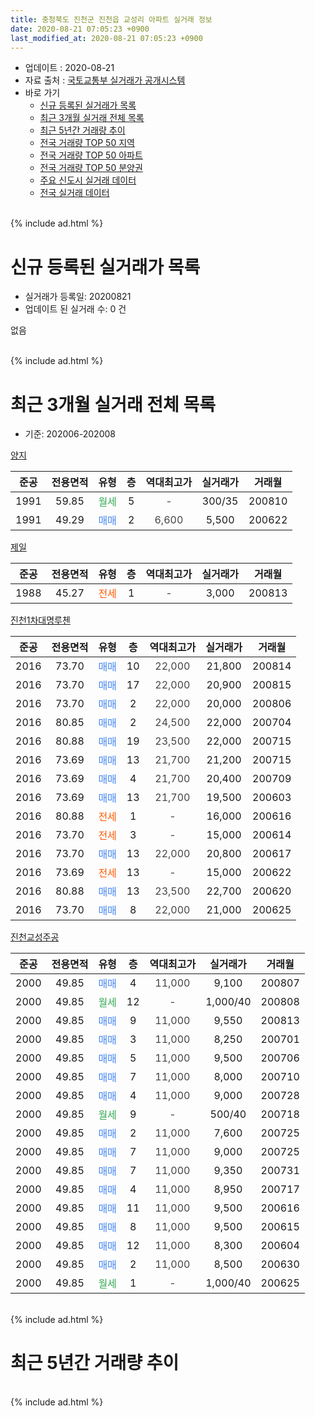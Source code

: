 ```yaml
---
title: 충청북도 진천군 진천읍 교성리 아파트 실거래 정보
date: 2020-08-21 07:05:23 +0900
last_modified_at: 2020-08-21 07:05:23 +0900
---
```


* 업데이트 : 2020-08-21
* 자료 출처 : [국토교통부 실거래가 공개시스템](http://rt.molit.go.kr)
* 바로 가기
    * [신규 등록된 실거래가 목록](#신규-등록된-실거래가-목록)
    * [최근 3개월 실거래 전체 목록](#최근-3개월-실거래-전체-목록)
    * [최근 5년간 거래량 추이](#최근-5년간-거래량-추이)
    * [전국 거래량 TOP 50 지역](https://inasie.github.io/apt-trade-info/최근-3개월-전국에서-가장-거래가-많이-발생한-지역)
    * [전국 거래량 TOP 50 아파트](https://inasie.github.io/apt-trade-info/최근-3개월-전국에서-가장-거래가-많이-발생한-아파트)
    * [전국 거래량 TOP 50 분양권](https://inasie.github.io/apt-trade-info/최근-3개월-전국에서-가장-거래가-많이-발생한-분양권)
    * [주요 신도시 실거래 데이터](https://inasie.github.io/apt-trade-info/주요-신도시)
    * [전국 실거래 데이터](https://inasie.github.io/apt-trade-info/전국)
<br>
{% include ad.html %}
<br>

# 신규 등록된 실거래가 목록
* 실거래가 등록일: 20200821
* 업데이트 된 실거래 수: 0 건

없음

<br>
{% include ad.html %}
<br>

# 최근 3개월 실거래 전체 목록
* 기준: 202006-202008


[양지](https://search.naver.com/search.naver?query=%EC%B6%A9%EC%B2%AD%EB%B6%81%EB%8F%84+%EC%A7%84%EC%B2%9C%EA%B5%B0+%EC%A7%84%EC%B2%9C%EC%9D%8D+%EA%B5%90%EC%84%B1%EB%A6%AC+%EC%96%91%EC%A7%80)

|준공|전용면적|유형|층|역대최고가|실거래가|거래월|
|:---:|:---:|:---:|:---:|:---:|:---:|:---:|
|1991|59.85|<span style="color:#34a853">월세</span>|5|<span style="color:#444444">-</span>|300/35|200810|
|1991|49.29|<span style="color:#4285f3">매매</span>|2|<span style="color:#444444">6,600</span>|5,500|200622|

[제일](https://search.naver.com/search.naver?query=%EC%B6%A9%EC%B2%AD%EB%B6%81%EB%8F%84+%EC%A7%84%EC%B2%9C%EA%B5%B0+%EC%A7%84%EC%B2%9C%EC%9D%8D+%EA%B5%90%EC%84%B1%EB%A6%AC+%EC%A0%9C%EC%9D%BC)

|준공|전용면적|유형|층|역대최고가|실거래가|거래월|
|:---:|:---:|:---:|:---:|:---:|:---:|:---:|
|1988|45.27|<span style="color:#ff5a00">전세</span>|1|<span style="color:#444444">-</span>|3,000|200813|

[진천1차대명루첸](https://search.naver.com/search.naver?query=%EC%B6%A9%EC%B2%AD%EB%B6%81%EB%8F%84+%EC%A7%84%EC%B2%9C%EA%B5%B0+%EC%A7%84%EC%B2%9C%EC%9D%8D+%EA%B5%90%EC%84%B1%EB%A6%AC+%EC%A7%84%EC%B2%9C1%EC%B0%A8%EB%8C%80%EB%AA%85%EB%A3%A8%EC%B2%B8)

|준공|전용면적|유형|층|역대최고가|실거래가|거래월|
|:---:|:---:|:---:|:---:|:---:|:---:|:---:|
|2016|73.70|<span style="color:#4285f3">매매</span>|10|<span style="color:#444444">22,000</span>|21,800|200814|
|2016|73.70|<span style="color:#4285f3">매매</span>|17|<span style="color:#444444">22,000</span>|20,900|200815|
|2016|73.70|<span style="color:#4285f3">매매</span>|2|<span style="color:#444444">22,000</span>|20,000|200806|
|2016|80.85|<span style="color:#4285f3">매매</span>|2|<span style="color:#444444">24,500</span>|22,000|200704|
|2016|80.88|<span style="color:#4285f3">매매</span>|19|<span style="color:#444444">23,500</span>|22,000|200715|
|2016|73.69|<span style="color:#4285f3">매매</span>|13|<span style="color:#444444">21,700</span>|21,200|200715|
|2016|73.69|<span style="color:#4285f3">매매</span>|4|<span style="color:#444444">21,700</span>|20,400|200709|
|2016|73.69|<span style="color:#4285f3">매매</span>|13|<span style="color:#444444">21,700</span>|19,500|200603|
|2016|80.88|<span style="color:#ff5a00">전세</span>|1|<span style="color:#444444">-</span>|16,000|200616|
|2016|73.70|<span style="color:#ff5a00">전세</span>|3|<span style="color:#444444">-</span>|15,000|200614|
|2016|73.70|<span style="color:#4285f3">매매</span>|13|<span style="color:#444444">22,000</span>|20,800|200617|
|2016|73.69|<span style="color:#ff5a00">전세</span>|13|<span style="color:#444444">-</span>|15,000|200622|
|2016|80.88|<span style="color:#4285f3">매매</span>|13|<span style="color:#444444">23,500</span>|22,700|200620|
|2016|73.70|<span style="color:#4285f3">매매</span>|8|<span style="color:#444444">22,000</span>|21,000|200625|

[진천교성주공](https://search.naver.com/search.naver?query=%EC%B6%A9%EC%B2%AD%EB%B6%81%EB%8F%84+%EC%A7%84%EC%B2%9C%EA%B5%B0+%EC%A7%84%EC%B2%9C%EC%9D%8D+%EA%B5%90%EC%84%B1%EB%A6%AC+%EC%A7%84%EC%B2%9C%EA%B5%90%EC%84%B1%EC%A3%BC%EA%B3%B5)

|준공|전용면적|유형|층|역대최고가|실거래가|거래월|
|:---:|:---:|:---:|:---:|:---:|:---:|:---:|
|2000|49.85|<span style="color:#4285f3">매매</span>|4|<span style="color:#444444">11,000</span>|9,100|200807|
|2000|49.85|<span style="color:#34a853">월세</span>|12|<span style="color:#444444">-</span>|1,000/40|200808|
|2000|49.85|<span style="color:#4285f3">매매</span>|9|<span style="color:#444444">11,000</span>|9,550|200813|
|2000|49.85|<span style="color:#4285f3">매매</span>|3|<span style="color:#444444">11,000</span>|8,250|200701|
|2000|49.85|<span style="color:#4285f3">매매</span>|5|<span style="color:#444444">11,000</span>|9,500|200706|
|2000|49.85|<span style="color:#4285f3">매매</span>|7|<span style="color:#444444">11,000</span>|8,000|200710|
|2000|49.85|<span style="color:#4285f3">매매</span>|4|<span style="color:#444444">11,000</span>|9,000|200728|
|2000|49.85|<span style="color:#34a853">월세</span>|9|<span style="color:#444444">-</span>|500/40|200718|
|2000|49.85|<span style="color:#4285f3">매매</span>|2|<span style="color:#444444">11,000</span>|7,600|200725|
|2000|49.85|<span style="color:#4285f3">매매</span>|7|<span style="color:#444444">11,000</span>|9,000|200725|
|2000|49.85|<span style="color:#4285f3">매매</span>|7|<span style="color:#444444">11,000</span>|9,350|200731|
|2000|49.85|<span style="color:#4285f3">매매</span>|4|<span style="color:#444444">11,000</span>|8,950|200717|
|2000|49.85|<span style="color:#4285f3">매매</span>|11|<span style="color:#444444">11,000</span>|9,500|200616|
|2000|49.85|<span style="color:#4285f3">매매</span>|8|<span style="color:#444444">11,000</span>|9,500|200615|
|2000|49.85|<span style="color:#4285f3">매매</span>|12|<span style="color:#444444">11,000</span>|8,300|200604|
|2000|49.85|<span style="color:#4285f3">매매</span>|2|<span style="color:#444444">11,000</span>|8,500|200630|
|2000|49.85|<span style="color:#34a853">월세</span>|1|<span style="color:#444444">-</span>|1,000/40|200625|


<br>
{% include ad.html %}
<br>

# 최근 5년간 거래량 추이


<div style="width:100%;">
    <canvas id="deal_progress" height="200"></canvas>
</div>

<script>
new Chart(document.getElementById("deal_progress"), {
    type: 'line',
    data: {
        labels: ['201508','201509','201510','201511','201512','201601','201602','201603','201604','201605','201606','201607','201608','201609','201610','201611','201612','201701','201702','201703','201704','201705','201706','201707','201708','201709','201710','201711','201712','201801','201802','201803','201804','201805','201806','201807','201808','201809','201810','201811','201812','201901','201902','201903','201904','201905','201906','201907','201908','201909','201910','201911','201912','202001','202002','202003','202004','202005','202006','202007','202008'],
        datasets: [{
            label: '매매',
            pointRadius: 1,
            data: [3, 4, 6, 1, 6, 6, 7, 5, 5, 8, 16, 11, 9, 8, 10, 7, 10, 4, 9, 5, 12, 15, 5, 7, 7, 9, 11, 9, 32, 5, 6, 15, 12, 10, 8, 9, 5, 11, 5, 2, 6, 4, 4, 4, 8, 7, 6, 5, 3, 10, 4, 3, 7, 2, 8, 8, 6, 10, 9, 12, 5],
            borderColor: "rgba(255, 201, 14, 1)",
            backgroundColor: "rgba(255, 201, 14, 0.5)",
            fill: false,
            lineTension: 0
        },{
            label: '전월세',
            pointRadius: 1,
            data: [3, 4, 2, 1, 2, 2, 6, 4, 1, 4, 4, 8, 17, 11, 8, 7, 5, 11, 13, 9, 5, 8, 11, 7, 11, 8, 7, 6, 6, 4, 6, 10, 3, 1, 7, 5, 9, 8, 8, 5, 2, 8, 8, 2, 10, 5, 10, 8, 7, 7, 7, 4, 6, 11, 4, 3, 5, 3, 4, 1, 3],
            borderColor: "rgba(0, 141, 185, 1)",
            backgroundColor: "rgba(0, 141, 185, 0.5)",
            fill: false,
            lineTension: 0
        }
        ]
    },
    options: {
        responsive: true,
        title: {
            display: false
        },
        tooltips: {
            mode: 'index',
            intersect: false
        },
        hover: {
            mode: 'nearest',
            intersect: true
        },
        scales: {
            xAxes: [{
                display: true,
                scaleLabel: {
                    display: true,
                    labelString: '년/월'
                }
            }],
            yAxes: [{
                display: true,
                ticks: {
                    suggestedMin: 0,
                },
                scaleLabel: {
                    display: true,
                    labelString: '실거래 수'
                }
            }]
        }
    }
});

</script>


<br>
{% include ad.html %}
<br>

